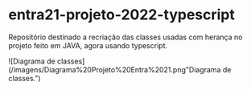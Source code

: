 # entra21-projeto-2022-typescript
Repositório destinado a recriação das classes usadas com herança no projeto feito em JAVA, agora usando typescript.

![Diagrama de classes](/imagens/Diagrama%20Projeto%20Entra%2021.png"Diagrama de classes.")